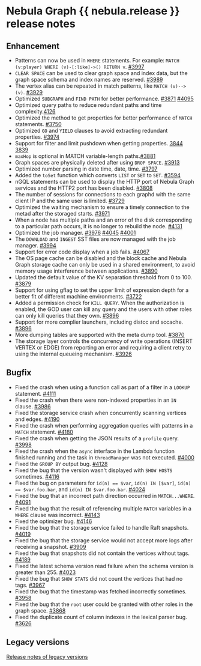 # Nebula Graph {{ nebula.release }} release notes

## Enhancement 

- Patterns can now be used in `WHERE` statements. For example: `MATCH (v:player) WHERE (v)-[:like]->() RETURN v`. [#3997](https://github.com/vesoft-inc/nebula/pull/3997) 
- `CLEAR SPACE` can be used to clear graph space and index data, but the graph space schema and index names are reserved. [#3989](https://github.com/vesoft-inc/nebula/pull/3989) 
- The vertex alias can be repeated in match patterns, like `MATCH (v)-->(v)`. [#3929](https://github.com/vesoft-inc/nebula/pull/3929) 
- Optimized `SUBGRAPH` and `FIND PATH` for better performance. [#3871](https://github.com/vesoft-inc/nebula/pull/3871) [#4095](https://github.com/vesoft-inc/nebula/pull/4095)  
- Optimized query paths to reduce redundant paths and time complexity.[4126](https://github.com/vesoft-inc/nebula/pull/4162) 
- Optimized the method to get properties for better performance of `MATCH` statements. [#3750](https://github.com/vesoft-inc/nebula/pull/3750) 
- Optimized `GO` and `YIELD` clauses to avoid extracting redundant properties. [#3974](https://github.com/vesoft-inc/nebula/pull/3974) 
- Support for filter and limit pushdown when getting properties. [3844](https://github.com/vesoft-inc/nebula/pull/3844) [3839](https://github.com/vesoft-inc/nebula/pull/3839) 
- `maxHop` is optional in MATCH variable-length paths.[#3881](https://github.com/vesoft-inc/nebula/pull/3881) 
- Graph spaces are physically deleted after using `DROP SPACE`. [#3913](https://github.com/vesoft-inc/nebula/pull/3913) 
- Optimized number parsing in date time, date, time. [#3797](https://github.com/vesoft-inc/nebula/pull/3797) 
- Added the `toSet` function which converts `LIST` or `SET` to `SET`. [#3594](https://github.com/vesoft-inc/nebula/pull/3594) 
- nGQL statements can be used to display the HTTP port of Nebula Graph services and the HTTP2 port has been disabled. [#3808](https://github.com/vesoft-inc/nebula/pull/3808) 
- The number of sessions for connections to each graphd with the same client IP and the same user is limited. [#3729](https://github.com/vesoft-inc/nebula/pull/3729) 
- Optimized the waiting mechanism to ensure a timely connection to the metad after the storaged starts. [#3971](https://github.com/vesoft-inc/nebula/pull/3971) 
- When a node has multiple paths and an error of the disk corresponding to a particular path occurs, it is no longer to rebuild the node. [#4131](https://github.com/vesoft-inc/nebula/pull/4131)
- Optimized the job manager. [#3976](https://github.com/vesoft-inc/nebula/pull/3976) [#4045](https://github.com/vesoft-inc/nebula/pull/4045) [#4001](https://github.com/vesoft-inc/nebula/pull/4001)  
- The `DOWNLOAD` and `INGEST` SST files are now managed with the job manager. [#3994](https://github.com/vesoft-inc/nebula/pull/3994)
- Support for error code display when a job fails. [#4067](https://github.com/vesoft-inc/nebula/pull/4067) 
- The OS page cache can be disabled and the block cache and Nebula Graph storage cache can only be used in a shared environment, to avoid memory usage interference between applications. [#3890](https://github.com/vesoft-inc/nebula/pull/3890) 
- Updated the default value of the KV separation threshold from 0 to 100. [#3879](https://github.com/vesoft-inc/nebula/pull/3879) 
- Support for using gflag to set the upper limit of expression depth for a better fit of different machine environments. [#3722](https://github.com/vesoft-inc/nebula/pull/3722) 
- Added a permission check for `KILL QUERY`. When the authorization is enabled, the GOD user can kill any query and the users with other roles can only kill queries that they own. [#3896](https://github.com/vesoft-inc/nebula/pull/3896) 
- Support for more complier launchers, including distcc and sccache. [#3896](https://github.com/vesoft-inc/nebula/pull/3896) 
- More dumping tables are supported with the meta dump tool. [#3870](https://github.com/vesoft-inc/nebula/pull/3870) 
- The storage layer controls the concurrency of write operations (INSERT VERTEX or EDGE) from reporting an error and requiring a client retry to using the internal queueing mechanism. [#3926](https://github.com/vesoft-inc/nebula/pull/3926)

## Bugfix

- Fixed the crash when using a function call as part of a filter in a `LOOKUP` statement. [#4111](https://github.com/vesoft-inc/nebula/pull/4111) 
- Fixed the crash when there were non-indexed properties in an `IN` clause. [#3986](https://github.com/vesoft-inc/nebula/pull/3986) 
- Fixed the storage service crash when concurrently scanning vertices and edges. [#4190](https://github.com/vesoft-inc/nebula/pull/4190) 
- Fixed the crash when performing aggregation queries with patterns in a `MATCH` statement. [#4180](https://github.com/vesoft-inc/nebula/pull/4180) 
- Fixed the crash when getting the JSON results of a `profile` query. [#3998](https://github.com/vesoft-inc/nebula/pull/3998) 
- Fixed the crash when the `async` interface in the Lambda function finished running and the task in `threadManager` was not executed. [#4000](https://github.com/vesoft-inc/nebula/pull/4000) 
- Fixed the `GROUP BY` output bug. [#4128](https://github.com/vesoft-inc/nebula/pull/4128) 
- Fixed the bug that the version wasn't displayed with `SHOW HOSTS` sometimes. [#4116](https://github.com/vesoft-inc/nebula/pull/4116) 
- Fixed the bug on parameters for `id(n) == $var`, `id(n) IN [$var]`, `id(n) == $var.foo.bar`, and `id(n) IN $var.foo.bar`. [#4024](https://github.com/vesoft-inc/nebula/pull/4024) 
- Fixed the bug that an incorrect path direction occurred in `MATCH...WHERE`. [#4091](https://github.com/vesoft-inc/nebula/pull/4091) 
- Fixed the bug that the result of referencing multiple `MATCH` variables in a `WHERE` clause was incorrect. [#4143](https://github.com/vesoft-inc/nebula/pull/4143) 
- Fixed the optimizer bug. [#4146](https://github.com/vesoft-inc/nebula/pull/4146) 
- Fixed the bug that the storage service failed to handle Raft snapshots. [#4019](https://github.com/vesoft-inc/nebula/pull/4019) 
- Fixed the bug that the storage service would not accept more logs after receiving a snapshot. [#3909](https://github.com/vesoft-inc/nebula/pull/3909)
- Fixed the bug that snapshots did not contain the vertices without tags. [#4189](https://github.com/vesoft-inc/nebula/pull/4189) 
- Fixed the latest schema version read failure when the schema version is greater than 255. [#4023](https://github.com/vesoft-inc/nebula/pull/4023) 
- Fixed the bug that `SHOW STATS` did not count the vertices that had no tags. [#3967](https://github.com/vesoft-inc/nebula/pull/3967) 
- Fixed the bug that the timestamp was fetched incorrectly sometimes. [#3958](https://github.com/vesoft-inc/nebula/pull/3958) 
- Fixed the bug that the `root` user could be granted with other roles in the graph space. [#3868](https://github.com/vesoft-inc/nebula/pull/3868) 
- Fixed the duplicate count of column indexes in the lexical parser bug. [#3626](https://github.com/vesoft-inc/nebula/pull/3626) 


## Legacy versions

[Release notes of legacy versions](https://nebula-graph.io/posts/)
